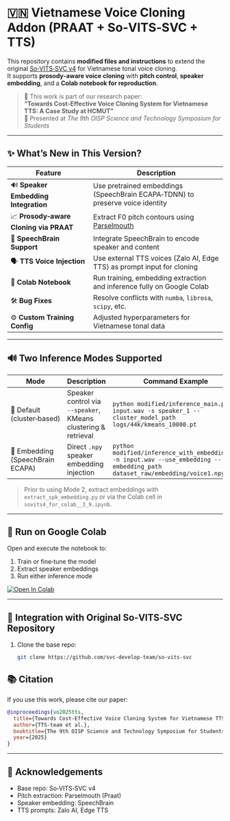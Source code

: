 # 🇻🇳 Vietnamese Voice Cloning Addon (PRAAT + So‑VITS‑SVC + TTS)

This repository contains **modified files and instructions** to extend the original [So‑VITS‑SVC v4](https://github.com/svc-develop-team/so-vits-svc) for Vietnamese tonal voice cloning.  
It supports **prosody‑aware voice cloning** with **pitch control**, **speaker embedding**, and a **Colab notebook for reproduction**.

> 📝 This work is part of our research paper:  
> **“Towards Cost‑Effective Voice Cloning System for Vietnamese TTS: A Case Study at HCMUT”**  
> 📄 Presented at *The 9th OISP Science and Technology Symposium for Students*


---

## ✨ What’s New in This Version?

| Feature                           | Description                                                      |
|-----------------------------------|------------------------------------------------------------------|
| 🔊 **Speaker Embedding Integration** | Use pretrained embeddings (SpeechBrain ECAPA‑TDNN) to preserve voice identity |
| 📈 **Prosody‑aware Cloning via PRAAT** | Extract F0 pitch contours using [Parselmouth](https://parselmouth.readthedocs.io/) |
| 🧠 **SpeechBrain Support**          | Integrate SpeechBrain to encode speaker and content             |
| 🗣️ **TTS Voice Injection**           | Use external TTS voices (Zalo AI, Edge TTS) as prompt input for cloning |
| 🧪 **Colab Notebook**               | Run training, embedding extraction and inference fully on Google Colab |
| 🛠️ **Bug Fixes**                    | Resolve conflicts with `numba`, `librosa`, `scipy`, etc.         |
| ⚙️ **Custom Training Config**       | Adjusted hyperparameters for Vietnamese tonal data              |


---

## 🔊 Two Inference Modes Supported

| Mode                            | Description                                                    | Command Example                                                                                               |
|---------------------------------|----------------------------------------------------------------|---------------------------------------------------------------------------------------------------------------|
| 🎯 Default (cluster‑based)      | Speaker control via `--speaker`, KMeans clustering & retrieval | `python modified/inference_main.py -n input.wav -s speaker_1 --cluster_model_path logs/44k/kmeans_10000.pt`  |
| 🧬 Embedding (SpeechBrain ECAPA) | Direct `.npy` speaker embedding injection                       | `python modified/inference_with_embedding.py -n input.wav --use_embedding --embedding_path dataset_raw/embedding/voice1.npy` |

> Prior to using Mode 2, extract embeddings with `extract_spk_embedding.py` or via the Colab cell in `sovits4_for_colab__3_9.ipynb`.

---

## 🚀 Run on Google Colab

Open and execute the notebook to:
1. Train or fine‑tune the model  
2. Extract speaker embeddings  
3. Run either inference mode  

[![Open In Colab](https://colab.research.google.com/assets/colab-badge.svg)](./modified/sovits4_for_colab__3_9.ipynb)

---

## 🔌 Integration with Original So‑VITS‑SVC Repository

1. Clone the base repo:  
   ```bash
   git clone https://github.com/svc-develop-team/so-vits-svc


## 📚 Citation

If you use this work, please cite our paper:

```bibtex
@inproceedings{vo2025tts,
  title={Towards Cost‑Effective Voice Cloning System for Vietnamese TTS: A Case Study at HCMUT},
  author={TTS-team et al.},
  booktitle={The 9th OISP Science and Technology Symposium for Students},
  year={2025}
}
```

---

## 🙏 Acknowledgements

- Base repo: So‑VITS‑SVC v4
- Pitch extraction: Parselmouth (Praat)
- Speaker embedding: SpeechBrain
- TTS prompts: Zalo AI, Edge TTS

